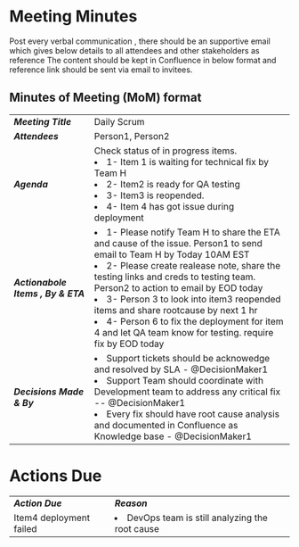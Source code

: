 # Meeting Minutes

Post every verbal communication , there should be an supportive email which gives below details to all attendees and other stakeholders as reference
The content should be kept in Confluence in below format and reference link should be sent via email to invitees. 

## Minutes of Meeting (MoM) format

|  |  |
|---|---|
| ***Meeting Title***  | Daily Scrum |
| ***Attendees***| Person1, Person2 |
| ***Agenda*** | Check status of in progress items. <li> 1-  Item 1 is waiting for technical fix by Team H </li> <li> 2- Item2 is ready for QA testing</li><li> 3- Item3 is reopended.</li><li>4- Item 4 has got issue during deployment</li>  |
| ***Actionabole Items , By & ETA***    | <li>1- Please notify Team H to share the ETA and cause of the issue. Person1 to send email to Team H by Today 10AM EST </li>  <li>2- Please create realease note, share the testing links and creds to testing team. Person2 to action to email by EOD today </li>  <li>3- Person 3 to look into item3 reopended items and share rootcause by next 1 hr </li> <li>4- Person 6 to fix the deployment for item 4 and let QA team know for testing. require fix by EOD today</li> |
| ***Decisions Made & By*** | <li> Support tickets should be acknowedge and resolved by SLA - @DecisionMaker1  </li>  <li> Support Team should coordinate with Development team to address any critical fix -- @DecisionMaker1   </li>  <li> Every fix should have root cause analysis and documented in Confluence as Knowledge base - @DecisionMaker1  </li> |


# Actions Due

|||
|---|---|
| ***Action Due***  | ***Reason***| ***Due Date*** | ***Assigned to*** | ***New ETA*** |
| Item4 deployment failed|<li> DevOps team is still analyzing the root cause</li>| ***01-Feb-2024*** | Person1 | 10-Feb-2024 |
